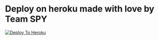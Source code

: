 
 
# Deploy on heroku made with love by Team SPY


[![Deploy To Heroku](https://www.herokucdn.com/deploy/button.svg)](https://heroku.com/deploy?template=https://github.com/bhuriya12/Save-Restricted-Bot-GitHub-Updated)
